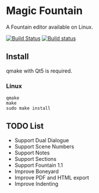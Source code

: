 # Magic Fountain
A Fountain editor available on Linux.

[![Build Status](https://travis-ci.org/Aztorius/magicfountain.svg?branch=master)](https://travis-ci.org/Aztorius/magicfountain)
[![Build status](https://ci.appveyor.com/api/projects/status/2jbbo67va29cjoxw?svg=true)](https://ci.appveyor.com/project/Aztorius/magicfountain)

## Install

qmake with Qt5 is required.

### Linux
```
qmake
make
sudo make install
```

## TODO List

- Support Dual Dialogue
- Support Scene Numbers
- Support Notes
- Support Sections
- Support Fountain 1.1
- Improve Boneyard
- Improve PDF and HTML export
- Improve Indenting
